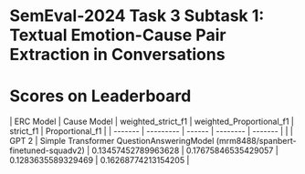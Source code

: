 # SemEval-2024 Task 3 Subtask 1: Textual Emotion-Cause Pair Extraction in Conversations

# Scores on Leaderboard
| ERC Model | Cause Model | weighted_strict_f1 | weighted_Proportional_f1 | strict_f1 | Proportional_f1 |
| -------   | ---------   | ------             | --------                 | -------   |                 |
| GPT 2     | Simple Transformer QuestionAnsweringModel (mrm8488/spanbert-finetuned-squadv2) | 0.13457452789963628 | 0.17675846535429057 | 0.1283635589329469 | 0.16268774213154205 |
